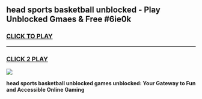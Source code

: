 
## head sports basketball unblocked - Play Unblocked Gmaes & Free #6ie0k
<h3>
<a href="https://news.freeplayer.one?title=head_sports_basketball_unblocked&ref=03M">CLICK TO PLAY</a></h3>
<hr>

<h3>
<a href="https://news.freeplayer.one?title=head_sports_basketball_unblocked&ref=03M">CLICK 2 PLAY</a>
  
</h3>

<a href="https://news.freeplayer.one?title=head_sports_basketball_unblocked&ref=03M"><img src="https://clearcache.store/games.png"></a>


**head sports basketball unblocked games unblocked: Your Gateway to Fun and Accessible Online Gaming**
